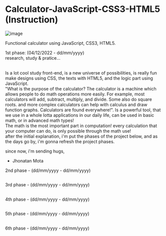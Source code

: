 # Calculator-JavaScript-CSS3-HTML5 (Instruction)

![image](https://user-images.githubusercontent.com/119200828/205682676-e945802d-1420-411e-a58b-88fef397be58.png)

Functional calculator using JavaScript, CSS3, HTML5.

1st phase: (04/12/2022 - dd/mm/yyyy)<br>
research, study & pratice...<br>
<br>

Is a lot cool study front-end, is a new universe of possibilities, is really fun make designs using CSS, the texts with HTML5, and the logic part using JavaScript.<br>
"What is the purpose of the calculator? The calculator is a machine which allows people to do math operations more easily. For example, most calculators will add, subtract, multiply, and divide. Some also do square roots. and more complex calculators can help with calculus and draw function graphs. Calculators are found everywhere!". Is a powerful tool, that we use in a whole lotta applications in our daily life, can be used in basic math, or in advanced math types!<br>
The math is the most important part in computation! every calculation that your computer can do, is only possible through the math use!<br>
after the initial explanation, i'm put the phases of the project below, and as the days go by, i'm gonna refresh the project phases.

since now, i'm sending hugs,

- Jhonatan Mota

2nd phase - (dd/mm/yyyy - dd/mm/yyyy)

##

3rd phase - (dd/mm/yyyy - dd/mm/yyyy)

##

4th phase - (dd/mm/yyyy - dd/mm/yyyy)

##

5th phase - (dd/mm/yyyy - dd/mm/yyyy)

##

6th phase - (dd/mm/yyyy - dd/mm/yyyy)
